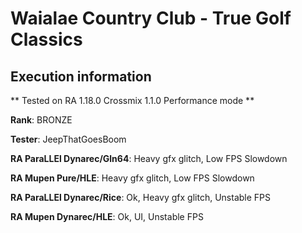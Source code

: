 # Waialae Country Club - True Golf Classics 

## Execution information

** Tested on RA 1.18.0 Crossmix 1.1.0 Performance mode **

**Rank**: BRONZE

**Tester**: JeepThatGoesBoom


**RA ParaLLEl Dynarec/Gln64**: Heavy gfx glitch, Low FPS Slowdown

**RA Mupen Pure/HLE**: Heavy gfx glitch, Low FPS Slowdown

**RA ParaLLEl Dynarec/Rice**: Ok, Heavy gfx glitch, Unstable FPS

**RA Mupen Dynarec/HLE**: Ok, UI, Unstable FPS